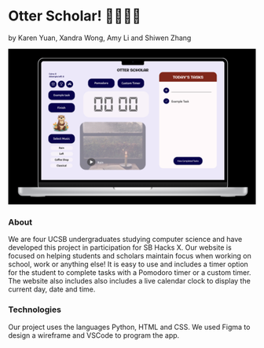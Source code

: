 # Otter Scholar! 👩🏻‍💻🦦
by Karen Yuan, Xandra Wong, Amy Li and Shiwen Zhang

![alt text](/website_images/homepage-image.png)

### About
We are four UCSB undergraduates studying computer science and have developed this project in participation for SB Hacks X. Our website is focused on helping students and scholars maintain focus when working on school, work or anything else! It is easy to use and includes a timer option for the student to complete tasks with a Pomodoro timer or a custom timer. The website also includes also includes a live calendar clock to display the current day, date and time.

### Technologies
Our project uses the languages Python, HTML and CSS. We used Figma to design a wireframe and VSCode to program the app.